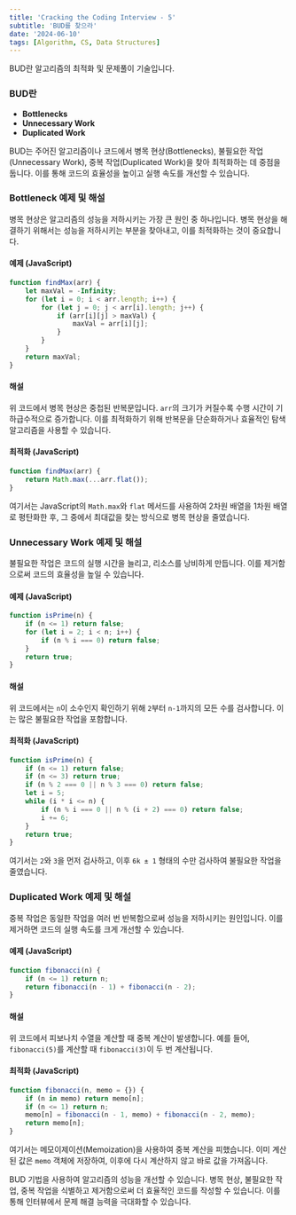 ```yaml
---
title: 'Cracking the Coding Interview - 5'
subtitle: 'BUD를 찾으라'
date: '2024-06-10'
tags: [Algorithm, CS, Data Structures]
---
```


BUD란 알고리즘의 최적화 및 문제풀이 기술입니다.

### BUD란 

- **Bottlenecks**
- **Unnecessary Work**
- **Duplicated Work**

BUD는 주어진 알고리즘이나 코드에서 병목 현상(Bottlenecks), 불필요한 작업(Unnecessary Work), 중복 작업(Duplicated Work)을 찾아 최적화하는 데 중점을 둡니다. 이를 통해 코드의 효율성을 높이고 실행 속도를 개선할 수 있습니다.

### Bottleneck 예제 및 해설

병목 현상은 알고리즘의 성능을 저하시키는 가장 큰 원인 중 하나입니다. 병목 현상을 해결하기 위해서는 성능을 저하시키는 부분을 찾아내고, 이를 최적화하는 것이 중요합니다.

#### 예제 (JavaScript)
```javascript
function findMax(arr) {
    let maxVal = -Infinity;
    for (let i = 0; i < arr.length; i++) {
        for (let j = 0; j < arr[i].length; j++) {
            if (arr[i][j] > maxVal) {
                maxVal = arr[i][j];
            }
        }
    }
    return maxVal;
}
```

#### 해설
위 코드에서 병목 현상은 중첩된 반복문입니다. `arr`의 크기가 커질수록 수행 시간이 기하급수적으로 증가합니다. 이를 최적화하기 위해 반복문을 단순화하거나 효율적인 탐색 알고리즘을 사용할 수 있습니다.

#### 최적화 (JavaScript)
```javascript
function findMax(arr) {
    return Math.max(...arr.flat());
}
```
여기서는 JavaScript의 `Math.max`와 `flat` 메서드를 사용하여 2차원 배열을 1차원 배열로 평탄화한 후, 그 중에서 최대값을 찾는 방식으로 병목 현상을 줄였습니다.

### Unnecessary Work 예제 및 해설

불필요한 작업은 코드의 실행 시간을 늘리고, 리소스를 낭비하게 만듭니다. 이를 제거함으로써 코드의 효율성을 높일 수 있습니다.

#### 예제 (JavaScript)
```javascript
function isPrime(n) {
    if (n <= 1) return false;
    for (let i = 2; i < n; i++) {
        if (n % i === 0) return false;
    }
    return true;
}
```

#### 해설
위 코드에서는 `n`이 소수인지 확인하기 위해 `2`부터 `n-1`까지의 모든 수를 검사합니다. 이는 많은 불필요한 작업을 포함합니다.

#### 최적화 (JavaScript)
```javascript
function isPrime(n) {
    if (n <= 1) return false;
    if (n <= 3) return true;
    if (n % 2 === 0 || n % 3 === 0) return false;
    let i = 5;
    while (i * i <= n) {
        if (n % i === 0 || n % (i + 2) === 0) return false;
        i += 6;
    }
    return true;
}
```
여기서는 `2`와 `3`을 먼저 검사하고, 이후 `6k ± 1` 형태의 수만 검사하여 불필요한 작업을 줄였습니다.

### Duplicated Work 예제 및 해설

중복 작업은 동일한 작업을 여러 번 반복함으로써 성능을 저하시키는 원인입니다. 이를 제거하면 코드의 실행 속도를 크게 개선할 수 있습니다.

#### 예제 (JavaScript)
```javascript
function fibonacci(n) {
    if (n <= 1) return n;
    return fibonacci(n - 1) + fibonacci(n - 2);
}
```

#### 해설
위 코드에서 피보나치 수열을 계산할 때 중복 계산이 발생합니다. 예를 들어, `fibonacci(5)`를 계산할 때 `fibonacci(3)`이 두 번 계산됩니다.

#### 최적화 (JavaScript)
```javascript
function fibonacci(n, memo = {}) {
    if (n in memo) return memo[n];
    if (n <= 1) return n;
    memo[n] = fibonacci(n - 1, memo) + fibonacci(n - 2, memo);
    return memo[n];
}
```
여기서는 메모이제이션(Memoization)을 사용하여 중복 계산을 피했습니다. 이미 계산된 값은 `memo` 객체에 저장하여, 이후에 다시 계산하지 않고 바로 값을 가져옵니다.

BUD 기법을 사용하여 알고리즘의 성능을 개선할 수 있습니다. 병목 현상, 불필요한 작업, 중복 작업을 식별하고 제거함으로써 더 효율적인 코드를 작성할 수 있습니다. 이를 통해 인터뷰에서 문제 해결 능력을 극대화할 수 있습니다.